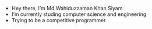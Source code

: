 - Hey there, I’m Md Wahiduzzaman Khan Siyam
- I’m currently studing computer science and engineering
- Trying to be a competitive programmer

<!---
Md-Wahiduzzaman-Khan-Siyam/Md-Wahiduzzaman-Khan-Siyam is a ✨ special ✨ repository because its `README.md` (this file) appears on your GitHub profile.
You can click the Preview link to take a look at your changes.
--->
